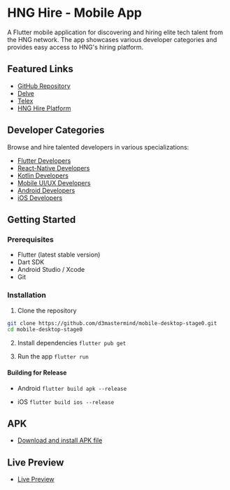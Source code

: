# HNG Hire - Mobile App

A Flutter mobile application for discovering and hiring elite tech talent from the HNG network. The app showcases various developer categories and provides easy access to HNG's hiring platform.

## Featured Links
- [GitHub Repository](https://github.com/d3mastermind/mobile-desktop-stage0/tree/main/hng_hire)
- [Delve](https://delve.fun/)
- [Telex](https://telex.im/)
- [HNG Hire Platform](https://hng.tech/hire)

## Developer Categories
Browse and hire talented developers in various specializations:
- [Flutter Developers](http://hng.tech/hire/flutter-developers)
- [React-Native Developers](http://hng.tech/hire/react-native-developers)
- [Kotlin Developers](http://hng.tech/hire/kotlin-developers)
- [Mobile UI/UX Developers](http://hng.tech/hire/mobile-ui-ux-developers)
- [Android Developers](http://hng.tech/hire/android-developers)
- [iOS Developers](http://hng.tech/hire/ios-developers)

## Getting Started

### Prerequisites
- Flutter (latest stable version)
- Dart SDK
- Android Studio / Xcode
- Git

### Installation

1. Clone the repository
```bash
git clone https://github.com/d3mastermind/mobile-desktop-stage0.git
cd mobile-desktop-stage0
```
2. Install dependencies
```flutter pub get```

3. Run the app
```flutter run```

#### Building for Release
- Android
```flutter build apk --release```

- iOS
```flutter build ios --release```


## APK
- [Download and install APK file](https://github.com/d3mastermind/mobile-desktop-stage0/blob/main/hng_hire/apk/app-release.apk)

## Live Preview
- [Live Preview](https://appetize.io/app/b_525lklqd5ei5lzkvocrsslxzeq)
